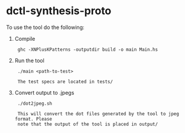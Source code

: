# dctl-synthesis-proto

To use the tool do the following:

1. Compile

        ghc -XNPlusKPatterns -outputdir build -o main Main.hs

2. Run the tool    

        ./main <path-to-test>
        
        The test specs are located in tests/
        
3. Convert output to .jpegs

        ./dot2jpeg.sh
        
        This will convert the dot files generated by the tool to jpeg format. Please 
        note that the output of the tool is placed in output/
